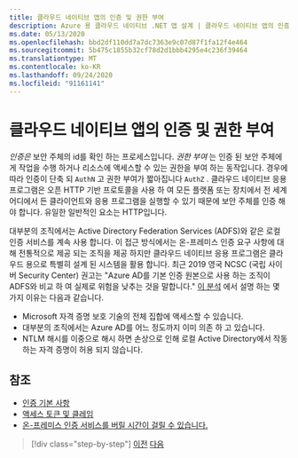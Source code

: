 ```yaml
---
title: 클라우드 네이티브 앱의 인증 및 권한 부여
description: Azure 용 클라우드 네이티브 .NET 앱 설계 | 클라우드 네이티브 앱의 인증 및 권한 부여
ms.date: 05/13/2020
ms.openlocfilehash: bbd2df110dd7a7dc7363e9c07d87f1fa12f4e464
ms.sourcegitcommit: 5b475c1855b32cf78d2d1bbb4295e4c236f39464
ms.translationtype: MT
ms.contentlocale: ko-KR
ms.lasthandoff: 09/24/2020
ms.locfileid: "91161141"
---
```

# <a name="authentication-and-authorization-in-cloud-native-apps"></a>클라우드 네이티브 앱의 인증 및 권한 부여

*인증은* 보안 주체의 id를 확인 하는 프로세스입니다. *권한 부여* 는 인증 된 보안 주체에 게 작업을 수행 하거나 리소스에 액세스할 수 있는 권한을 부여 하는 동작입니다. 경우에 따라 인증이 단축 되 `AuthN` 고 권한 부여가 짧아집니다 `AuthZ` . 클라우드 네이티브 응용 프로그램은 오픈 HTTP 기반 프로토콜을 사용 하 여 모든 플랫폼 또는 장치에서 전 세계 어디에서 든 클라이언트와 응용 프로그램을 실행할 수 있기 때문에 보안 주체를 인증 해야 합니다. 유일한 일반적인 요소는 HTTP입니다.

대부분의 조직에서는 Active Directory Federation Services (ADFS)와 같은 로컬 인증 서비스를 계속 사용 합니다. 이 접근 방식에서는 온-프레미스 인증 요구 사항에 대해 전통적으로 제공 되는 조직을 제공 하지만 클라우드 네이티브 응용 프로그램은 클라우드 용으로 특별히 설계 된 시스템을 활용 합니다. 최근 2019 영국 NCSC (국립 사이버 Security Center) 권고는 "Azure AD를 기본 인증 원본으로 사용 하는 조직이 ADFS와 비교 하 여 실제로 위험을 낮추는 것을 말합니다." [이 분석](https://oxfordcomputergroup.com/resources/o365-security-native-cloud-authentication/) 에서 설명 하는 몇 가지 이유는 다음과 같습니다.

- Microsoft 자격 증명 보호 기술의 전체 집합에 액세스할 수 있습니다.
- 대부분의 조직에서는 Azure AD를 어느 정도까지 이미 의존 하 고 있습니다.
- NTLM 해시를 이중으로 해시 하면 손상으로 인해 로컬 Active Directory에서 작동 하는 자격 증명이 허용 되지 않습니다.

## <a name="references"></a>참조

- [인증 기본 사항](/azure/active-directory/develop/authentication-scenarios)
- [액세스 토큰 및 클레임](/azure/active-directory/develop/access-tokens)
- [온-프레미스 인증 서비스를 버릴 시간이 걸릴 수 있습니다.](https://oxfordcomputergroup.com/resources/o365-security-native-cloud-authentication/)

>[!div class="step-by-step"]
>[이전](identity.md)
>[다음](azure-active-directory.md)
